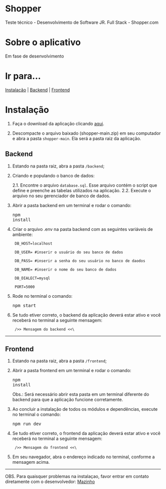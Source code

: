 # Shopper
Teste técnico - Desenvolvimento de Software JR. Full Stack - Shopper.com


# Sobre o aplicativo
Em fase de desenvolvimento

# Ir para...
[Instalação](#Instalação) | [Backend](#Backend) | [Frontend](#Frontend)

# Instalação

1. Faça o download da aplicação clicando <a href="https://github.com/mazinhorj/shopper/archive/refs/heads/main.zip"> aqui</a>.

2. Descompacte o arquivo baixado (shopper-main.zip) em seu computador e abra a pasta <code>shopper-main</code>. Ela será a pasta raiz da aplicação.



## Backend
1. Estando na pasta raiz, abra a pasta <code>/backend</code>;

2. Criando e populando o banco de dados:

    2.1. Encontre o arquivo <code>database.sql</code>. Esse arquivo contém
o script que define e preenche as tabelas utilizados na aplicação.
    2.2. Execute o arquivo no seu gerenciador de banco de dados.

3. Abrir a pasta backend em um terminal e rodar o comando:
        <pre>npm install</pre>

4. Criar o arquivo .env na pasta backend com as seguintes variáveis de ambiente:

        DB_HOST=localhost

        DB_USER= #inserir o usuário do seu banco de dados

        DB_PASS= #inserir a senha do seu usuário no banco de daodos

        DB_NAME= #inserir o nome do seu banco de dados 

        DB_DIALECT=mysql

        PORT=5000

5. Rode no terminal o comando:
        <pre>npm start</pre>

6. Se tudo etiver correto, o backend da aplicação deverá estar ativo e você receberá no terminal a seguinte mensagem:

        />> Mensagem do backend <<\

<hr>

## Frontend
1. Estando na pasta raiz, abra a pasta <code>/frontend</code>;

2. Abrir a pasta frontend em um terminal e rodar o comando:
        <pre>npm install</pre>
        Obs.: Será necessário abrir esta pasta em um terminal diferente do backend para que a aplicação funcione corretamente.

3. Ao concluir a instalação de todos os módulos e dependências, execute no terminal o comando:
        <pre>npm run dev</pre>

6. Se tudo etiver correto, o frontend da aplicação deverá estar ativo e você receberá no terminal a seguinte mensagem:

        />> Mensagem do frontend <<\

7. Em seu navegador, abra o endereço indicado no terminal, conforme a mensagem acima.

<hr>

OBS. Para quaisquer problemas na instalaçao, favor entrar em contato diretamente com o desenvolvedor: <a href="mailto:dev.mazinho@gmail.com">Mazinho</a>


